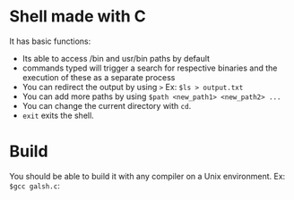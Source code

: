 # Shell made with C
It has basic functions:
- Its able to access /bin and usr/bin paths by default
- commands typed will trigger a search for respective binaries and the execution of these as a separate process
- You can redirect the output by using `>` Ex: `$ls > output.txt`
- You can add more paths by using `$path <new_path1> <new_path2> ...`
- You can change the current directory with `cd`.
- `exit` exits the shell.

# Build
You should be able to build it with any compiler on a Unix environment. Ex: `$gcc galsh.c`:
